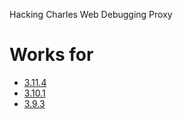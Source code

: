 Hacking Charles Web Debugging Proxy

# Works for

- [3.11.4](https://github.com/programming086/my-charles-hacking/tree/3.11.4)
- [3.10.1](https://github.com/programming086/my-charles-hacking/tree/3.10.1)
- [3.9.3](https://github.com/programming086/my-charles-hacking/tree/3.9.3)
